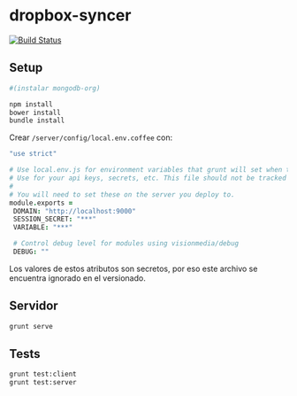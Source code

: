 # dropbox-syncer
[![Build Status](https://semaphoreapp.com/api/v1/projects/e62f9730-4565-44ee-9d7e-cc26c228f8fe/240763/badge.png)](https://semaphoreapp.com/faloi/syncer)

## Setup

```bash
#(instalar mongodb-org)

npm install
bower install
bundle install
```

Crear `/server/config/local.env.coffee` con:
```coffee
"use strict"

# Use local.env.js for environment variables that grunt will set when the server starts locally.
# Use for your api keys, secrets, etc. This file should not be tracked by git.
#
# You will need to set these on the server you deploy to.
module.exports =
 DOMAIN: "http://localhost:9000"
 SESSION_SECRET: "***"
 VARIABLE: "***"

 # Control debug level for modules using visionmedia/debug
 DEBUG: ""
```

Los valores de estos atributos son secretos, por eso este archivo se encuentra ignorado en el versionado.

## Servidor

```bash
grunt serve
```

## Tests

```bash
grunt test:client
grunt test:server
```
